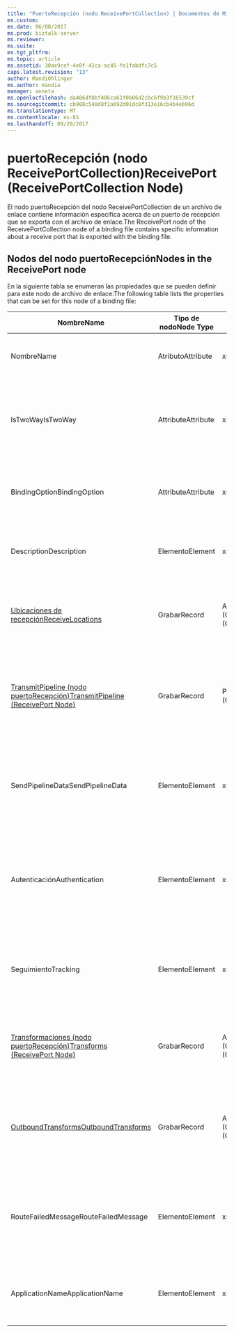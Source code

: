 ```yaml
---
title: "PuertoRecepción (nodo ReceivePortCollection) | Documentos de Microsoft"
ms.custom: 
ms.date: 06/08/2017
ms.prod: biztalk-server
ms.reviewer: 
ms.suite: 
ms.tgt_pltfrm: 
ms.topic: article
ms.assetid: 30ae9cef-4e0f-42ca-ac45-fe1fabdfc7c5
caps.latest.revision: "13"
author: MandiOhlinger
ms.author: mandia
manager: anneta
ms.openlocfilehash: da486df8bf406ca61f0b06d2cbc6f9b3f16539cf
ms.sourcegitcommit: cb908c540d8f1a692d01dc8f313e16cb4b4e696d
ms.translationtype: MT
ms.contentlocale: es-ES
ms.lasthandoff: 09/20/2017
---
```

# <a name="receiveport-receiveportcollection-node"></a><span data-ttu-id="5a1e0-102">puertoRecepción (nodo ReceivePortCollection)</span><span class="sxs-lookup"><span data-stu-id="5a1e0-102">ReceivePort (ReceivePortCollection Node)</span></span>
<span data-ttu-id="5a1e0-103">El nodo puertoRecepción del nodo ReceivePortCollection de un archivo de enlace contiene información específica acerca de un puerto de recepción que se exporta con el archivo de enlace.</span><span class="sxs-lookup"><span data-stu-id="5a1e0-103">The ReceivePort node of the ReceivePortCollection node of a binding file contains specific information about a receive port that is exported with the binding file.</span></span>  
  
## <a name="nodes-in-the-receiveport-node"></a><span data-ttu-id="5a1e0-104">Nodos del nodo puertoRecepción</span><span class="sxs-lookup"><span data-stu-id="5a1e0-104">Nodes in the ReceivePort node</span></span>  
 <span data-ttu-id="5a1e0-105">En la siguiente tabla se enumeran las propiedades que se pueden definir para este nodo de archivo de enlace:</span><span class="sxs-lookup"><span data-stu-id="5a1e0-105">The following table lists the properties that can be set for this node of a binding file:</span></span>  
  
|<span data-ttu-id="5a1e0-106">**Nombre**</span><span class="sxs-lookup"><span data-stu-id="5a1e0-106">**Name**</span></span>|<span data-ttu-id="5a1e0-107">**Tipo de nodo**</span><span class="sxs-lookup"><span data-stu-id="5a1e0-107">**Node Type**</span></span>|<span data-ttu-id="5a1e0-108">**Tipo de datos**</span><span class="sxs-lookup"><span data-stu-id="5a1e0-108">**Data Type**</span></span>|<span data-ttu-id="5a1e0-109">**Description**</span><span class="sxs-lookup"><span data-stu-id="5a1e0-109">**Description**</span></span>|<span data-ttu-id="5a1e0-110">**Restricciones**</span><span class="sxs-lookup"><span data-stu-id="5a1e0-110">**Restrictions**</span></span>|<span data-ttu-id="5a1e0-111">**Comentarios**</span><span class="sxs-lookup"><span data-stu-id="5a1e0-111">**Comments**</span></span>|  
|--------------|-------------------|-------------------|---------------------|----------------------|------------------|  
|<span data-ttu-id="5a1e0-112">Nombre</span><span class="sxs-lookup"><span data-stu-id="5a1e0-112">Name</span></span>|<span data-ttu-id="5a1e0-113">Atributo</span><span class="sxs-lookup"><span data-stu-id="5a1e0-113">Attribute</span></span>|<span data-ttu-id="5a1e0-114">xs:string</span><span class="sxs-lookup"><span data-stu-id="5a1e0-114">xs:string</span></span>|<span data-ttu-id="5a1e0-115">Especifica el nombre del puerto de recepción.</span><span class="sxs-lookup"><span data-stu-id="5a1e0-115">Specifies the name of the receive port.</span></span>|<span data-ttu-id="5a1e0-116">No requerido</span><span class="sxs-lookup"><span data-stu-id="5a1e0-116">Not required</span></span>|<span data-ttu-id="5a1e0-117">Valor predeterminado: vacío</span><span class="sxs-lookup"><span data-stu-id="5a1e0-117">Default value: empty</span></span>|  
|<span data-ttu-id="5a1e0-118">IsTwoWay</span><span class="sxs-lookup"><span data-stu-id="5a1e0-118">IsTwoWay</span></span>|<span data-ttu-id="5a1e0-119">Attribute</span><span class="sxs-lookup"><span data-stu-id="5a1e0-119">Attribute</span></span>|<span data-ttu-id="5a1e0-120">xs:boolean</span><span class="sxs-lookup"><span data-stu-id="5a1e0-120">xs:boolean</span></span>|<span data-ttu-id="5a1e0-121">Especifica si el puerto de recepción es unidireccional o de solicitud-respuesta (bidireccional).</span><span class="sxs-lookup"><span data-stu-id="5a1e0-121">Specifies whether the receive port is one way or is request-response (two way).</span></span>|<span data-ttu-id="5a1e0-122">Necesario</span><span class="sxs-lookup"><span data-stu-id="5a1e0-122">Required</span></span>|<span data-ttu-id="5a1e0-123">Valor predeterminado: ninguno</span><span class="sxs-lookup"><span data-stu-id="5a1e0-123">Default value: none</span></span><br /><br /> <span data-ttu-id="5a1e0-124">Los valores posibles son en el **MSBTS_SendPort.IsTwoWay propiedad (WMI)**[!INCLUDE[ui-guidance-developers-reference](../includes/ui-guidance-developers-reference.md)]</span><span class="sxs-lookup"><span data-stu-id="5a1e0-124">Possible values are in the **MSBTS_SendPort.IsTwoWay Property (WMI)** [!INCLUDE[ui-guidance-developers-reference](../includes/ui-guidance-developers-reference.md)]</span></span>|  
|<span data-ttu-id="5a1e0-125">BindingOption</span><span class="sxs-lookup"><span data-stu-id="5a1e0-125">BindingOption</span></span>|<span data-ttu-id="5a1e0-126">Attribute</span><span class="sxs-lookup"><span data-stu-id="5a1e0-126">Attribute</span></span>|<span data-ttu-id="5a1e0-127">xs:int</span><span class="sxs-lookup"><span data-stu-id="5a1e0-127">xs:int</span></span>|<span data-ttu-id="5a1e0-128">Especifica el tipo de enlace del puerto de orquestación.</span><span class="sxs-lookup"><span data-stu-id="5a1e0-128">Specifies the type of binding for the orchestration port.</span></span>|<span data-ttu-id="5a1e0-129">Necesario</span><span class="sxs-lookup"><span data-stu-id="5a1e0-129">Required</span></span>|<span data-ttu-id="5a1e0-130">Valor predeterminado: ninguno</span><span class="sxs-lookup"><span data-stu-id="5a1e0-130">Default value: none</span></span><br /><br /> <span data-ttu-id="5a1e0-131">Los valores posibles son en el **Microsoft.BizTalk.ExplorerOM.BindingType** enumeración.</span><span class="sxs-lookup"><span data-stu-id="5a1e0-131">Possible values are in the **Microsoft.BizTalk.ExplorerOM.BindingType** enumeration.</span></span>|  
|<span data-ttu-id="5a1e0-132">Description</span><span class="sxs-lookup"><span data-stu-id="5a1e0-132">Description</span></span>|<span data-ttu-id="5a1e0-133">Elemento</span><span class="sxs-lookup"><span data-stu-id="5a1e0-133">Element</span></span>|<span data-ttu-id="5a1e0-134">xs:string</span><span class="sxs-lookup"><span data-stu-id="5a1e0-134">xs:string</span></span>|<span data-ttu-id="5a1e0-135">Especifica una descripción para el puerto de recepción.</span><span class="sxs-lookup"><span data-stu-id="5a1e0-135">Specifies a description for the receive port.</span></span>|<span data-ttu-id="5a1e0-136">Necesario</span><span class="sxs-lookup"><span data-stu-id="5a1e0-136">Required</span></span>|<span data-ttu-id="5a1e0-137">Valor predeterminado: vacío</span><span class="sxs-lookup"><span data-stu-id="5a1e0-137">Default value: empty</span></span>|  
|[<span data-ttu-id="5a1e0-138">Ubicaciones de recepción</span><span class="sxs-lookup"><span data-stu-id="5a1e0-138">ReceiveLocations</span></span>](../core/receivelocations-receiveport-node.md)|<span data-ttu-id="5a1e0-139">Grabar</span><span class="sxs-lookup"><span data-stu-id="5a1e0-139">Record</span></span>|<span data-ttu-id="5a1e0-140">ArrayOfReceiveLocation (ComplexType)</span><span class="sxs-lookup"><span data-stu-id="5a1e0-140">ArrayOfReceiveLocation (ComplexType)</span></span>|<span data-ttu-id="5a1e0-141">Nodo contenedor de las ubicaciones de recepción asociadas a este puerto de recepción.</span><span class="sxs-lookup"><span data-stu-id="5a1e0-141">Container node for the receive locations associated with this receive port.</span></span>|<span data-ttu-id="5a1e0-142">No requerido.</span><span class="sxs-lookup"><span data-stu-id="5a1e0-142">Not required.</span></span>|<span data-ttu-id="5a1e0-143">Valor predeterminado: ninguno</span><span class="sxs-lookup"><span data-stu-id="5a1e0-143">Default value: none</span></span>|  
|[<span data-ttu-id="5a1e0-144">TransmitPipeline (nodo puertoRecepción)</span><span class="sxs-lookup"><span data-stu-id="5a1e0-144">TransmitPipeline (ReceivePort Node)</span></span>](../core/transmitpipeline-receiveport-node.md)|<span data-ttu-id="5a1e0-145">Grabar</span><span class="sxs-lookup"><span data-stu-id="5a1e0-145">Record</span></span>|<span data-ttu-id="5a1e0-146">PipelineRef (ComplexType)</span><span class="sxs-lookup"><span data-stu-id="5a1e0-146">PipelineRef (ComplexType)</span></span>|<span data-ttu-id="5a1e0-147">Especifica la canalización de envío asociada con el puerto de recepción si éste es bidireccional.</span><span class="sxs-lookup"><span data-stu-id="5a1e0-147">Specifies the send pipeline associated with the receive port if the receive port is a two way receive port.</span></span>|<span data-ttu-id="5a1e0-148">No requerido</span><span class="sxs-lookup"><span data-stu-id="5a1e0-148">Not required</span></span>|<span data-ttu-id="5a1e0-149">Valor predeterminado: ninguno</span><span class="sxs-lookup"><span data-stu-id="5a1e0-149">Default value: none</span></span>|  
|<span data-ttu-id="5a1e0-150">SendPipelineData</span><span class="sxs-lookup"><span data-stu-id="5a1e0-150">SendPipelineData</span></span>|<span data-ttu-id="5a1e0-151">Elemento</span><span class="sxs-lookup"><span data-stu-id="5a1e0-151">Element</span></span>|<span data-ttu-id="5a1e0-152">xs:string</span><span class="sxs-lookup"><span data-stu-id="5a1e0-152">xs:string</span></span>|<span data-ttu-id="5a1e0-153">Especifica la configuración personalizada correspondiente a esta instancia del uso de la canalización.</span><span class="sxs-lookup"><span data-stu-id="5a1e0-153">Specifies the custom configuration specific to this instance of the usage of the pipeline.</span></span>|<span data-ttu-id="5a1e0-154">No requerido</span><span class="sxs-lookup"><span data-stu-id="5a1e0-154">Not required</span></span>|<span data-ttu-id="5a1e0-155">Valor predeterminado: vacío.</span><span class="sxs-lookup"><span data-stu-id="5a1e0-155">Default value: empty.</span></span>|  
|<span data-ttu-id="5a1e0-156">Autenticación</span><span class="sxs-lookup"><span data-stu-id="5a1e0-156">Authentication</span></span>|<span data-ttu-id="5a1e0-157">Elemento</span><span class="sxs-lookup"><span data-stu-id="5a1e0-157">Element</span></span>|<span data-ttu-id="5a1e0-158">xs:int</span><span class="sxs-lookup"><span data-stu-id="5a1e0-158">xs:int</span></span>|<span data-ttu-id="5a1e0-159">Especifica un valor de enumeración que indica si la autenticación es necesaria en este puerto de recepción.</span><span class="sxs-lookup"><span data-stu-id="5a1e0-159">Specifies an enumeration value indicating whether authentication is needed at this receive port.</span></span>|<span data-ttu-id="5a1e0-160">Necesario</span><span class="sxs-lookup"><span data-stu-id="5a1e0-160">Required</span></span>|<span data-ttu-id="5a1e0-161">Valor predeterminado: ninguno</span><span class="sxs-lookup"><span data-stu-id="5a1e0-161">Default value: none</span></span><br /><br /> <span data-ttu-id="5a1e0-162">Los valores posibles son en el **Microsoft.BizTalk.ExplorerOM.AuthenticationType** enumeración.</span><span class="sxs-lookup"><span data-stu-id="5a1e0-162">Possible values are in the **Microsoft.BizTalk.ExplorerOM.AuthenticationType** enumeration.</span></span>|  
|<span data-ttu-id="5a1e0-163">Seguimiento</span><span class="sxs-lookup"><span data-stu-id="5a1e0-163">Tracking</span></span>|<span data-ttu-id="5a1e0-164">Elemento</span><span class="sxs-lookup"><span data-stu-id="5a1e0-164">Element</span></span>|<span data-ttu-id="5a1e0-165">xs:int</span><span class="sxs-lookup"><span data-stu-id="5a1e0-165">xs:int</span></span>|<span data-ttu-id="5a1e0-166">Especifica el nivel de seguimiento de documentos correspondiente al puerto de recepción.</span><span class="sxs-lookup"><span data-stu-id="5a1e0-166">Specifies the level of document tracking for the receive port</span></span>|<span data-ttu-id="5a1e0-167">Necesario</span><span class="sxs-lookup"><span data-stu-id="5a1e0-167">Required</span></span>|<span data-ttu-id="5a1e0-168">Valor predeterminado: ninguno</span><span class="sxs-lookup"><span data-stu-id="5a1e0-168">Default value: none</span></span><br /><br /> <span data-ttu-id="5a1e0-169">Los valores posibles son en el **Microsoft.BizTalk.ExplorerOM.TrackingTypes** enumeración.</span><span class="sxs-lookup"><span data-stu-id="5a1e0-169">Possible values are in the **Microsoft.BizTalk.ExplorerOM.TrackingTypes** enumeration.</span></span>|  
|[<span data-ttu-id="5a1e0-170">Transformaciones (nodo puertoRecepción)</span><span class="sxs-lookup"><span data-stu-id="5a1e0-170">Transforms (ReceivePort Node)</span></span>](../core/transforms-receiveport-node.md)|<span data-ttu-id="5a1e0-171">Grabar</span><span class="sxs-lookup"><span data-stu-id="5a1e0-171">Record</span></span>|<span data-ttu-id="5a1e0-172">ArrayOfTransform (ComplexType)</span><span class="sxs-lookup"><span data-stu-id="5a1e0-172">ArrayOfTransform (ComplexType)</span></span>|<span data-ttu-id="5a1e0-173">Especifica la colección de transformaciones de entrada de un puerto de recepción unidireccional.</span><span class="sxs-lookup"><span data-stu-id="5a1e0-173">Specifies the collection of inbound transforms of a one way receive port.</span></span>|<span data-ttu-id="5a1e0-174">No requerido</span><span class="sxs-lookup"><span data-stu-id="5a1e0-174">Not required</span></span>|<span data-ttu-id="5a1e0-175">Valor predeterminado: ninguno</span><span class="sxs-lookup"><span data-stu-id="5a1e0-175">Default value: none</span></span>|  
|[<span data-ttu-id="5a1e0-176">OutboundTransforms</span><span class="sxs-lookup"><span data-stu-id="5a1e0-176">OutboundTransforms</span></span>](../core/outboundtransforms-receiveport-node.md)|<span data-ttu-id="5a1e0-177">Grabar</span><span class="sxs-lookup"><span data-stu-id="5a1e0-177">Record</span></span>|<span data-ttu-id="5a1e0-178">ArrayOfTransform (ComplexType)</span><span class="sxs-lookup"><span data-stu-id="5a1e0-178">ArrayOfTransform (ComplexType)</span></span>|<span data-ttu-id="5a1e0-179">Especifica la colección de transformaciones de salida para aplicar a documentos en un puerto de recepción bidireccional.</span><span class="sxs-lookup"><span data-stu-id="5a1e0-179">Specifies the collection of outbound transforms to apply to documents on a two-way receive port</span></span>|<span data-ttu-id="5a1e0-180">No requerido</span><span class="sxs-lookup"><span data-stu-id="5a1e0-180">Not required</span></span>|<span data-ttu-id="5a1e0-181">Valor predeterminado: ninguno</span><span class="sxs-lookup"><span data-stu-id="5a1e0-181">Default value: none</span></span>|  
|<span data-ttu-id="5a1e0-182">RouteFailedMessage</span><span class="sxs-lookup"><span data-stu-id="5a1e0-182">RouteFailedMessage</span></span>|<span data-ttu-id="5a1e0-183">Elemento</span><span class="sxs-lookup"><span data-stu-id="5a1e0-183">Element</span></span>|<span data-ttu-id="5a1e0-184">xs:boolean</span><span class="sxs-lookup"><span data-stu-id="5a1e0-184">xs:boolean</span></span>|<span data-ttu-id="5a1e0-185">Especifica si los mensajes con errores se enrutan o no a los suscriptores de mensajes con errores.</span><span class="sxs-lookup"><span data-stu-id="5a1e0-185">Specifies whether or not failed messages are routed to failed message subscribers.</span></span>|<span data-ttu-id="5a1e0-186">Necesario</span><span class="sxs-lookup"><span data-stu-id="5a1e0-186">Required</span></span>|<span data-ttu-id="5a1e0-187">Valor predeterminado: ninguno</span><span class="sxs-lookup"><span data-stu-id="5a1e0-187">Default value: none</span></span><br /><br /> <span data-ttu-id="5a1e0-188">Los valores posibles son en el **MSBTS_SendPort.RouteFailedMessage propiedad (WMI)**[!INCLUDE[ui-guidance-developers-reference](../includes/ui-guidance-developers-reference.md)]</span><span class="sxs-lookup"><span data-stu-id="5a1e0-188">Possible values are in the **MSBTS_SendPort.RouteFailedMessage Property (WMI)** [!INCLUDE[ui-guidance-developers-reference](../includes/ui-guidance-developers-reference.md)]</span></span>|  
|<span data-ttu-id="5a1e0-189">ApplicationName</span><span class="sxs-lookup"><span data-stu-id="5a1e0-189">ApplicationName</span></span>|<span data-ttu-id="5a1e0-190">Elemento</span><span class="sxs-lookup"><span data-stu-id="5a1e0-190">Element</span></span>|<span data-ttu-id="5a1e0-191">xs:string</span><span class="sxs-lookup"><span data-stu-id="5a1e0-191">xs:string</span></span>|<span data-ttu-id="5a1e0-192">Especifica el nombre de la aplicación asociada al puerto de recepción.</span><span class="sxs-lookup"><span data-stu-id="5a1e0-192">Specifies the name of the application associated with the receive port.</span></span>|<span data-ttu-id="5a1e0-193">Necesario</span><span class="sxs-lookup"><span data-stu-id="5a1e0-193">Required</span></span>|<span data-ttu-id="5a1e0-194">Valor predeterminado: vacío</span><span class="sxs-lookup"><span data-stu-id="5a1e0-194">Default value: empty</span></span><br /><br /> <span data-ttu-id="5a1e0-195">Los valores posibles son en el **ISSOMapping (interfaz) (COM)**[!INCLUDE[ui-guidance-developers-reference](../includes/ui-guidance-developers-reference.md)]</span><span class="sxs-lookup"><span data-stu-id="5a1e0-195">Possible values are in the **ISSOMapping Interface (COM)** [!INCLUDE[ui-guidance-developers-reference](../includes/ui-guidance-developers-reference.md)]</span></span>|